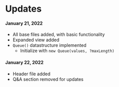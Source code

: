 # Updates

#### January 21, 2022

<ul>
  <li>All base files added, with basic functionality</li>
  <li>Expanded view added</li>
  <li><code>Queue()</code> datastructure implemented<ul>
    <li>Initialize with <code>new Queue(<italics>values, ?maxLength</italics>)</code></li>
  </ul></li>
</ul>

#### January 22, 2022

<ul>
  <li>Header file added</li>
  <li>Q&A section removed for updates</li>
</ul>
